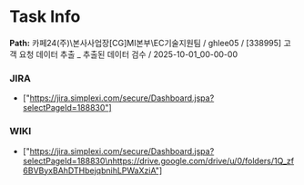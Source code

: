 # Task Info

**Path:** 카페24(주)\본사사업장\[CG]MI본부\EC기술지원팀 / ghlee05 / [338995] 고객 요청 데이터 추출 _ 추출된 데이터 검수 / 2025-10-01_00-00-00

### JIRA
- ["https://jira.simplexi.com/secure/Dashboard.jspa?selectPageId=188830"]

### WIKI
- ["https://jira.simplexi.com/secure/Dashboard.jspa?selectPageId=188830\nhttps://drive.google.com/drive/u/0/folders/1Q_zf6BVByxBAhDTHbejqbnihLPWaXziA"]

